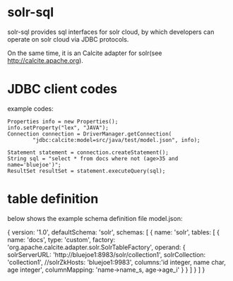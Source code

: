 # solr-sql

solr-sql provides sql interfaces for solr cloud, by which developers can operate on solr cloud via JDBC protocols.

On the same time, it is an Calcite adapter for solr(see http://calcite.apache.org).

# JDBC client codes

example codes:

	Properties info = new Properties();
	info.setProperty("lex", "JAVA");
	Connection connection = DriverManager.getConnection(
			"jdbc:calcite:model=src/java/test/model.json", info);

	Statement statement = connection.createStatement();
	String sql = "select * from docs where not (age>35 and name='bluejoe')";
	ResultSet resultSet = statement.executeQuery(sql);
		

# table definition

below shows the example schema definition file model.json:

  {
    version: '1.0',
    defaultSchema: 'solr',
    schemas:
    [
      {
        name: 'solr',
        tables:
        [
          {
            name: 'docs',
            type: 'custom',
            factory: 'org.apache.calcite.adapter.solr.SolrTableFactory',
            operand:
            {
              solrServerURL: 'http://bluejoe1:8983/solr/collection1',
              solrCollection: 'collection1',
              //solrZkHosts: 'bluejoe1:9983',
              columns:'id integer, name char, age integer',
              columnMapping: 'name->name_s, age->age_i'
            }
          }
        ]
      }
    ]
  }
  
  




